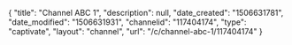 {
    "title": "Channel ABC 1",
    "description": null,
    "date_created": "1506631781",
    "date_modified": "1506631931",
    "channelid": "117404174",
    "type": "captivate",
    "layout": "channel",
    "url": "\/c\/channel-abc-1\/117404174"
}